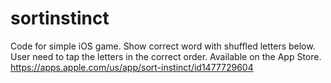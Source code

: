# sortinstinct
Code for simple iOS game. Show correct word with shuffled letters below. User need to tap the letters in the correct order.
Available on the App Store. https://apps.apple.com/us/app/sort-instinct/id1477729604

